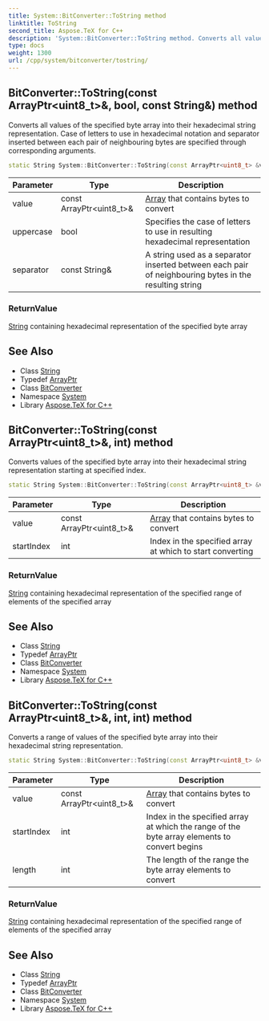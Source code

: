 ```yaml
---
title: System::BitConverter::ToString method
linktitle: ToString
second_title: Aspose.TeX for C++
description: 'System::BitConverter::ToString method. Converts all values of the specified byte array into their hexadecimal string representation. Case of letters to use in hexadecimal notation and separator inserted between each pair of neighbouring bytes are specified through corresponding arguments in C++.'
type: docs
weight: 1300
url: /cpp/system/bitconverter/tostring/
---
```

## BitConverter::ToString(const ArrayPtr\<uint8_t\>\&, bool, const String\&) method


Converts all values of the specified byte array into their hexadecimal string representation. Case of letters to use in hexadecimal notation and separator inserted between each pair of neighbouring bytes are specified through corresponding arguments.

```cpp
static String System::BitConverter::ToString(const ArrayPtr<uint8_t> &value, bool uppercase=true, const String &separator=u"-")
```


| Parameter | Type | Description |
| --- | --- | --- |
| value | const ArrayPtr\<uint8_t\>\& | [Array](../../array/) that contains bytes to convert |
| uppercase | bool | Specifies the case of letters to use in resulting hexadecimal representation |
| separator | const String\& | A string used as a separator inserted between each pair of neighbouring bytes in the resulting string |

### ReturnValue

[String](../../string/) containing hexadecimal representation of the specified byte array

## See Also

* Class [String](../../string/)
* Typedef [ArrayPtr](../../arrayptr/)
* Class [BitConverter](../)
* Namespace [System](../../)
* Library [Aspose.TeX for C++](../../../)
## BitConverter::ToString(const ArrayPtr\<uint8_t\>\&, int) method


Converts values of the specified byte array into their hexadecimal string representation starting at specified index.

```cpp
static String System::BitConverter::ToString(const ArrayPtr<uint8_t> &value, int startIndex)
```


| Parameter | Type | Description |
| --- | --- | --- |
| value | const ArrayPtr\<uint8_t\>\& | [Array](../../array/) that contains bytes to convert |
| startIndex | int | Index in the specified array at which to start converting |

### ReturnValue

[String](../../string/) containing hexadecimal representation of the specified range of elements of the specified array

## See Also

* Class [String](../../string/)
* Typedef [ArrayPtr](../../arrayptr/)
* Class [BitConverter](../)
* Namespace [System](../../)
* Library [Aspose.TeX for C++](../../../)
## BitConverter::ToString(const ArrayPtr\<uint8_t\>\&, int, int) method


Converts a range of values of the specified byte array into their hexadecimal string representation.

```cpp
static String System::BitConverter::ToString(const ArrayPtr<uint8_t> &value, int startIndex, int length)
```


| Parameter | Type | Description |
| --- | --- | --- |
| value | const ArrayPtr\<uint8_t\>\& | [Array](../../array/) that contains bytes to convert |
| startIndex | int | Index in the specified array at which the range of the byte array elements to convert begins |
| length | int | The length of the range the byte array elements to convert |

### ReturnValue

[String](../../string/) containing hexadecimal representation of the specified range of elements of the specified array

## See Also

* Class [String](../../string/)
* Typedef [ArrayPtr](../../arrayptr/)
* Class [BitConverter](../)
* Namespace [System](../../)
* Library [Aspose.TeX for C++](../../../)
